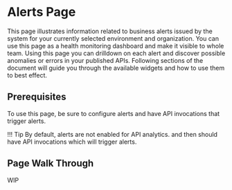 # Alerts Page
This page illustrates information related to business alerts issued by the system for your currently selected
 environment and organization. You can use this page as a health monitoring dashboard and make it visible to whole
  team. Using this page you can drilldown on each alert and discover possible anomalies or errors in your published
   APIs. Following sections of the document will guide you through the available widgets and how to use them to best
    effect.
    
## Prerequisites
To use this page, be sure to configure alerts and have API invocations that trigger alerts. 

!!! Tip
     By default, alerts are not enabled for API analytics. 
 and then should have API invocations which will trigger alerts.
 
## Page Walk Through
WIP
